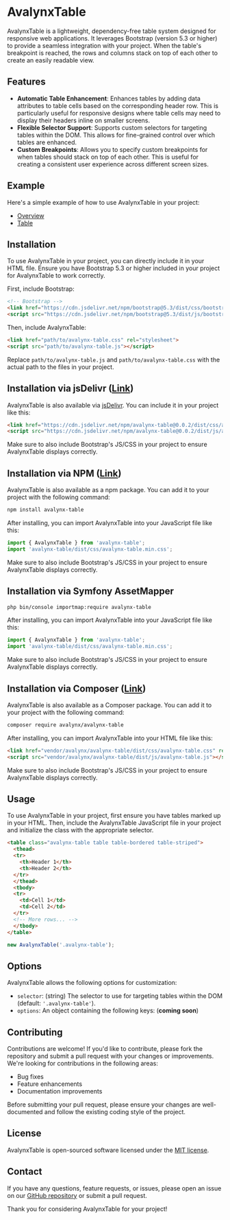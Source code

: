 # AvalynxTable

AvalynxTable is a lightweight, dependency-free table system designed for responsive web applications. It leverages Bootstrap (version 5.3 or higher) to provide a seamless integration with your project. When the table's breakpoint is reached, the rows and columns stack on top of each other to create an easily readable view.

## Features

- **Automatic Table Enhancement**: Enhances tables by adding data attributes to table cells based on the corresponding header row. This is particularly useful for responsive designs where table cells may need to display their headers inline on smaller screens.
- **Flexible Selector Support**: Supports custom selectors for targeting tables within the DOM. This allows for fine-grained control over which tables are enhanced.
- **Custom Breakpoints**: Allows you to specify custom breakpoints for when tables should stack on top of each other. This is useful for creating a consistent user experience across different screen sizes.

## Example

Here's a simple example of how to use AvalynxTable in your project:

* [Overview](https://avalynx-table.jbs-newmedia.de/examples/index.html)
* [Table](https://avalynx-table.jbs-newmedia.de/examples/table.html)

## Installation

To use AvalynxTable in your project, you can directly include it in your HTML file. Ensure you have Bootstrap 5.3 or higher included in your project for AvalynxTable to work correctly.

First, include Bootstrap:

```html
<!-- Bootstrap -->
<link href="https://cdn.jsdelivr.net/npm/bootstrap@5.3/dist/css/bootstrap.min.css" rel="stylesheet">
<script src="https://cdn.jsdelivr.net/npm/bootstrap@5.3/dist/js/bootstrap.bundle.min.js"></script>
```

Then, include AvalynxTable:

```html
<link href="path/to/avalynx-table.css" rel="stylesheet">
<script src="path/to/avalynx-table.js"></script>
```

Replace `path/to/avalynx-table.js` and `path/to/avalynx-table.css` with the actual path to the files in your project.

## Installation via jsDelivr ([Link](https://cdn.jsdelivr.net/npm/avalynx-table/))

AvalynxTable is also available via [jsDelivr](https://www.jsdelivr.com/). You can include it in your project like this:

```html
<link href="https://cdn.jsdelivr.net/npm/avalynx-table@0.0.2/dist/css/avalynx-table.min.css" rel="stylesheet">
<script src="https://cdn.jsdelivr.net/npm/avalynx-table@0.0.2/dist/js/avalynx-table.min.js"></script>
```

Make sure to also include Bootstrap's JS/CSS in your project to ensure AvalynxTable displays correctly.

## Installation via NPM ([Link](https://www.npmjs.com/package/avalynx-table))

AvalynxTable is also available as a npm package. You can add it to your project with the following command:

```bash
npm install avalynx-table
```

After installing, you can import AvalynxTable into your JavaScript file like this:

```javascript
import { AvalynxTable } from 'avalynx-table';
import 'avalynx-table/dist/css/avalynx-table.min.css';
```

Make sure to also include Bootstrap's JS/CSS in your project to ensure AvalynxTable displays correctly.

## Installation via Symfony AssetMapper

```bash
php bin/console importmap:require avalynx-table
```

After installing, you can import AvalynxTable into your JavaScript file like this:

```javascript
import { AvalynxTable } from 'avalynx-table';
import 'avalynx-table/dist/css/avalynx-table.min.css';
```

Make sure to also include Bootstrap's JS/CSS in your project to ensure AvalynxTable displays correctly.

## Installation via Composer ([Link](https://packagist.org/packages/avalynx/avalynx-table))

AvalynxTable is also available as a Composer package. You can add it to your project with the following command:

```bash
composer require avalynx/avalynx-table
```

After installing, you can import AvalynxTable into your HTML file like this:

```html
<link href="vendor/avalynx/avalynx-table/dist/css/avalynx-table.css" rel="stylesheet">
<script src="vendor/avalynx/avalynx-table/dist/js/avalynx-table.js"></script>
``` 

Make sure to also include Bootstrap's JS/CSS in your project to ensure AvalynxTable displays correctly.

## Usage

To use AvalynxTable in your project, first ensure you have tables marked up in your HTML. Then, include the AvalynxTable JavaScript file in your project and initialize the class with the appropriate selector.

```html
<table class="avalynx-table table table-bordered table-striped">
  <thead>
  <tr>
    <th>Header 1</th>
    <th>Header 2</th>
  </tr>
  </thead>
  <tbody>
  <tr>
    <td>Cell 1</td>
    <td>Cell 2</td>
  </tr>
  <!-- More rows... -->
  </tbody>
</table>
```

```javascript
new AvalynxTable('.avalynx-table');
```

## Options

AvalynxTable allows the following options for customization:

- `selector`: (string) The selector to use for targeting tables within the DOM (default: `'.avalynx-table'`).
- `options`: An object containing the following keys: (**coming soon**)

## Contributing

Contributions are welcome! If you'd like to contribute, please fork the repository and submit a pull request with your changes or improvements. We're looking for contributions in the following areas:

- Bug fixes
- Feature enhancements
- Documentation improvements

Before submitting your pull request, please ensure your changes are well-documented and follow the existing coding style of the project.

## License

AvalynxTable is open-sourced software licensed under the [MIT license](LICENSE).

## Contact

If you have any questions, feature requests, or issues, please open an issue on our [GitHub repository](https://github.com/avalynx/avalynx-table/issues) or submit a pull request.

Thank you for considering AvalynxTable for your project!
